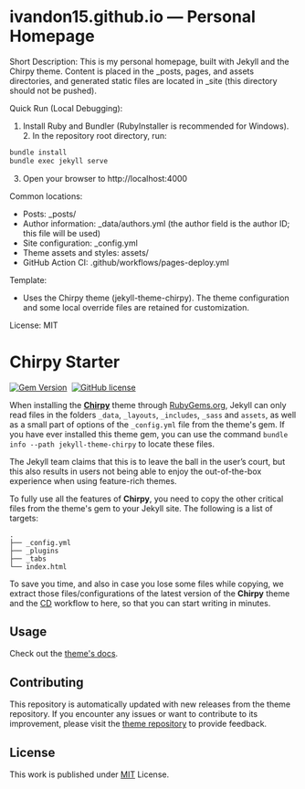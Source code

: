<!-- ...existing code... -->
# ivandon15.github.io — Personal Homepage

Short Description:
This is my personal homepage, built with Jekyll and the Chirpy theme. Content is placed in the _posts, pages, and assets directories, and generated static files are located in _site (this directory should not be pushed).

Quick Run (Local Debugging):
1. Install Ruby and Bundler (RubyInstaller is recommended for Windows). 2. In the repository root directory, run:
```bash
bundle install
bundle exec jekyll serve
```
3. Open your browser to http://localhost:4000

Common locations:
- Posts: _posts/
- Author information: _data/authors.yml (the author field is the author ID; this file will be used)
- Site configuration: _config.yml
- Theme assets and styles: assets/
- GitHub Action CI: .github/workflows/pages-deploy.yml

Template:
- Uses the Chirpy theme (jekyll-theme-chirpy). The theme configuration and some local override files are retained for customization.

License:
MIT

# Chirpy Starter

[![Gem Version](https://img.shields.io/gem/v/jekyll-theme-chirpy)][gem]&nbsp;
[![GitHub license](https://img.shields.io/github/license/cotes2020/chirpy-starter.svg?color=blue)][mit]

When installing the [**Chirpy**][chirpy] theme through [RubyGems.org][gem], Jekyll can only read files in the folders
`_data`, `_layouts`, `_includes`, `_sass` and `assets`, as well as a small part of options of the `_config.yml` file
from the theme's gem. If you have ever installed this theme gem, you can use the command
`bundle info --path jekyll-theme-chirpy` to locate these files.

The Jekyll team claims that this is to leave the ball in the user’s court, but this also results in users not being
able to enjoy the out-of-the-box experience when using feature-rich themes.

To fully use all the features of **Chirpy**, you need to copy the other critical files from the theme's gem to your
Jekyll site. The following is a list of targets:

```shell
.
├── _config.yml
├── _plugins
├── _tabs
└── index.html
```

To save you time, and also in case you lose some files while copying, we extract those files/configurations of the
latest version of the **Chirpy** theme and the [CD][CD] workflow to here, so that you can start writing in minutes.

## Usage

Check out the [theme's docs](https://github.com/cotes2020/jekyll-theme-chirpy/wiki).

## Contributing

This repository is automatically updated with new releases from the theme repository. If you encounter any issues or want to contribute to its improvement, please visit the [theme repository][chirpy] to provide feedback.

## License

This work is published under [MIT][mit] License.

[gem]: https://rubygems.org/gems/jekyll-theme-chirpy
[chirpy]: https://github.com/cotes2020/jekyll-theme-chirpy/
[CD]: https://en.wikipedia.org/wiki/Continuous_deployment
[mit]: https://github.com/cotes2020/chirpy-starter/blob/master/LICENSE
